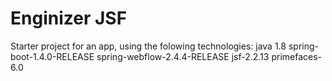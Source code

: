 Enginizer JSF
==================

Starter project for an app, using the folowing technologies:
java 1.8
spring-boot-1.4.0-RELEASE
spring-webflow-2.4.4-RELEASE
jsf-2.2.13
primefaces-6.0
